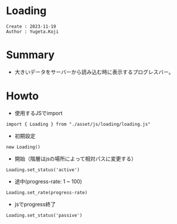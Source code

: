 Loading
===
```
Create : 2023-11-19
Author : Yugeta.Koji
```

# Summary
- 大きいデータをサーバーから読み込む時に表示するプログレスバー。


# Howto
- 使用するJSでimport
```
import { Loading } from "./asset/js/loading/loading.js"
```

- 初期設定
```
new Loading()
```

- 開始（階層はjsの場所によって相対パスに変更する）
```
Loading.set_status('active')
```

- 途中(progress-rate: 1 ~ 100)
```
Loading.set_rate(progress-rate)
```

- jsでprogress終了
```
Loading.set_status('passive')
```

